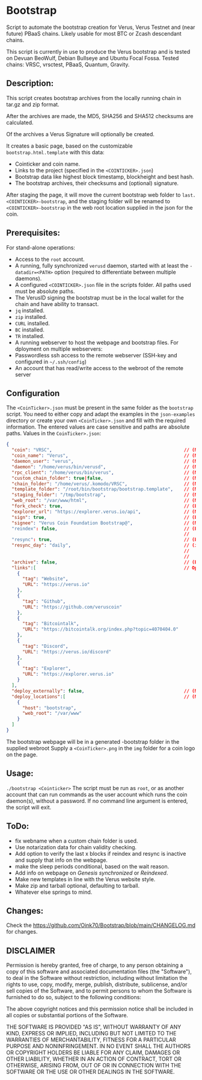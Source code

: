 # Bootstrap
Script to automate the bootstrap creation for Verus, Verus Testnet and (near future) PBaaS chains. Likely usable for most BTC or Zcash descendant chains.

This script is currently in use to produce the Verus bootstrap and is tested on Devuan BeoWulf, Debian Bullseye and Ubuntu Focal Fossa.
Tested chains: VRSC, vrsctest, PBaaS, Quantum, Gravity.

## Description:
This script creates bootstrap archives from the locally running chain in tar.gz and zip format.

After the archives are made, the MD5, SHA256 and SHA512 checksums are calculated.

Of the archives a Verus Signature will optionally be created.

It creates a basic page, based on the customizable `bootstrap.html.template` with this data:
 - Cointicker and coin name.
 - Links to the project (specified in the `<COINTICKER>.json`)
 - Bootstrap data like highest block timestamp, blockheight and best hash.
 - The bootstrap archives, their checksums and (optional) signature.

After staging the page, it will move the current bootstrap web folder to `last.<COINTICKER>-bootstrap`, and the staging folder will be renamed to `<COINTICKER>-bootstrap` in the web root location supplied in the json for the coin.

## Prerequisites:
For stand-alone operations:
 - Access to the `root` account.
 - A running, fully synchronized `verusd` daemon, started with at least the `-datadir=<PATH>` option (required to differentiate between multiple daemons).
 - A configured `<COINTICKER>.json` file in the scripts folder. All paths used must be absolute paths.
 - The VerusID signing the bootstrap must be in the local wallet for the chain and have ability to transact.
 - `jq` installed.
 - `zip` installed.
 - `CURL` installed.
 - `BC` installed.
 - `TR` installed.
 - A running webserver to host the webpage and bootstrap files.
For dployment on multiple webservers:
 - Passwordless ssh access to the remote webserver (SSH-key and configured in `~/.ssh/config`)
 - An account that has read/write access to the webroot of the remote server

## Configuration
The `<CoinTicker>.json` must be present in the same folder as the `bootstrap` script. You need to  either copy and adapt the examples in the `json-examples` directory or create your own
`<CoinTicker>.json` and fill with the required information. The entered values are case sensitive and paths are absolute paths.
Values in the `CoinTicker>.json`:
```json
{
  "coin": "VRSC",                                                 // (Mandatory) The genarlly accepted cointicker
  "coin_name": "Verus",                                           // (Mandatory) The name for the chain
  "daemon_user": "verus",                                         // (Mandatory) The linux user that is running the coin daemon
  "daemon": "/home/verus/bin/verusd",                             // (Mandatory) The complete path to (and including) the coindeamon, DO NOT ADD ANY PARAMETERS
  "rpc_client": "/home/verus/bin/verus",                          // (Mandatory) The complete path to (and including) the RPC client, DO NOT ADD ANY PARAMETERS
  "custom_chain_folder": true|false,                              // (Mandatory, Boolean)   
  "chain_folder": "/home/verus/.komodo/VRSC",                     // (Mandatory) The complate path to the chain data
  "template_folder": "/root/bin/bootstrap/bootstrap.template",    // (Mandatory) The complete path to the template for the website
  "staging_folder": "/tmp/bootstrap",                             // (Mandatory) The complete path to the temporary staging folder
  "web_root": "/var/www/html",                                    // (Mandatory) The complete path to the webroot of the webserver
  "fork_check": true,                                             // (Boolean)   If true do external checks to the link supplied in "explorer_url"
  "explorer_url": "https://explorer.verus.io/api",                // (Mandatory when "fork_check": true) URL to the external blockchain explorer, used for fork checking and block- and hash-links on the site.
  "sign": true,                                                   // (Boolean)   Whether to sign the archive with a VerusID
  "signee": "Verus Coin Foundation Bootstrap@",                   // (Mandatory when "sign": true) The ID on the chain to sign
  "reindex": false,                                               // (Boolean)   When true, the chain will reindex after bootstrap creation.
                                                                  //             This value is overridden by "resync": true
  "resync": true,                                                 // (Boolean)   Synchronize the chain from genesis after bootstrap generation
  "resync_day": "daily",                                          // (integer or text) Text "daily" will trigger a resync on any weekday
                                                                  //                   Number 0-6 will trigger the resync ONLY on that weekday
                                                                  //                   0=Sunday, 1=Monday, ... , 6=Saturday
  "archive": false,                                               // (Boolean)   After finishing bootstrap, create a "COIN-bootstrap.tar" in the standard webfolder
  "links":[                                                       // Optional:   "tag" and "URL" pairs included in the bootstrap webpage
    {
      "tag": "Website",
      "URL": "https://verus.io"
    },
    {
      "tag": "Github",
      "URL": "https://github.com/veruscoin"
    },
    {
      "tag": "Bitcointalk",
      "URL": "https://bitcointalk.org/index.php?topic=4070404.0"
    },
    {
      "tag": "Discord",
      "URL": "https://verus.io/discord"
    },
    {
      "tag": "Explorer",
      "URL": "https://explorer.verus.io"
    }
  ],
  "deploy_externally": false,                                     // (Mandatory, boolean) Deploy to external server(s)
  "deploy_locations":[                                            // (Mandatory when "deploy_externally" is true) "external_location" and "external_web_root" pairs for each external location to deploy to.
    {
      "host": "bootstrap",
      "web_root": "/var/www"
    }
  ]
}

```
The bootstrap webpage will be in a generated <COIN>-bootstrap folder in the supplied webroot
Supply a `<CoinTicker>.png` in the `img` folder for a coin logo on the page.

## Usage:
`./bootstrap <Cointicker>`
The script must be run as `root`, or as another account that can run commands as the user account which runs the coin daemon(s), without a password.
If no command line argument is entered, the script will exit.

## ToDo:
 - fix webname when a custom chain folder is used.
 - Use notarization data for chain validity checking.
 - Add option to verify the last x blocks if reindex and resync is inactive and supply that info on the webpage.
 - make the sleep periods conditional, based on the wait reason.
 - Add info on webpage on *Genesis synchronized* or *Reindexed*.
 - Make new templates in line with the Verus website style.
 - Make zip and tarball optional, defaulting to tarball.
 - Whatever else springs to mind.


## Changes:
Check the https://github.com/Oink70/Bootstrap/blob/main/CHANGELOG.md for changes.

## DISCLAIMER
Permission is hereby granted, free of charge, to any person obtaining a copy of this software and associated documentation files (the "Software"), to deal in the Software without restriction, including without limitation the rights to use, copy, modify, merge, publish, distribute, sublicense, and/or sell copies of the Software, and to permit persons to whom the Software is furnished to do so, subject to the following conditions:

The above copyright notices and this permission notice shall be included in all copies or substantial portions of the Software.

THE SOFTWARE IS PROVIDED "AS IS", WITHOUT WARRANTY OF ANY KIND, EXPRESS OR IMPLIED, INCLUDING BUT NOT LIMITED TO THE WARRANTIES OF MERCHANTABILITY, FITNESS FOR A PARTICULAR PURPOSE AND NONINFRINGEMENT. IN NO EVENT SHALL THE AUTHORS OR COPYRIGHT HOLDERS BE LIABLE FOR ANY CLAIM, DAMAGES OR OTHER LIABILITY, WHETHER IN AN ACTION OF CONTRACT, TORT OR OTHERWISE, ARISING FROM, OUT OF OR IN CONNECTION WITH THE SOFTWARE OR THE USE OR OTHER DEALINGS IN THE SOFTWARE.
